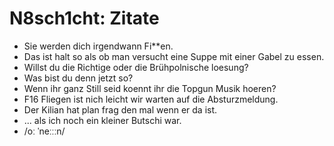 # N8sch1cht: Zitate

- Sie werden dich irgendwann Fi**en.
- Das ist halt so als ob man versucht eine Suppe mit einer Gabel zu essen.
- Willst du die Richtige oder die Brühpolnische loesung?
- Was bist du denn jetzt so?
- Wenn ihr ganz Still seid koennt ihr die Topgun Musik hoeren?
- F16 Fliegen ist nich leicht wir warten auf die Absturzmeldung.
- Der Kilian hat plan frag den mal wenn er da ist.
- ... als ich noch ein kleiner Butschi war.
- /oː ˈneːːːn/

